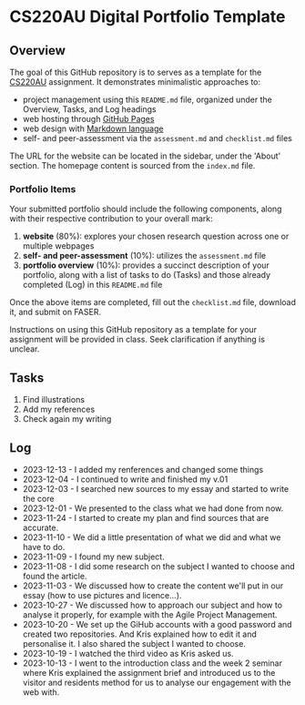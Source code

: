 # CS220AU Digital Portfolio Template

## Overview
The goal of this GitHub repository is to serves as a template for the [CS220AU](https://navigatingthedigitalworld.com/docs/cs220au) assignment. It demonstrates minimalistic approaches to:

- project management using this `README.md` file, organized under the Overview, Tasks, and Log headings
- web hosting through [GitHub Pages](https://pages.github.com/)
- web design with [Markdown language](https://guides.github.com/features/mastering-markdown/)
- self- and peer-assessment via the `assessment.md` and `checklist.md` files

The URL for the website can be located in the sidebar, under the 'About' section. The homepage content is sourced from the `index.md` file.

### Portfolio Items
Your submitted portfolio should include the following components, along with their respective contribution to your overall mark:

1. **website** (80%): explores your chosen research question across one or multiple webpages
2. **self- and peer-assessment** (10%): utilizes the `assessment.md` file
3. **portfolio overview** (10%): provides a succinct description of your portfolio, along with a list of tasks to do (Tasks) and those already completed (Log) in this `README.md` file

Once the above items are completed, fill out the `checklist.md` file, download it, and submit on FASER.

Instructions on using this GitHub repository as a template for your assignment will be provided in class. Seek clarification if anything is unclear.

## Tasks
1. Find illustrations
2. Add my references
3. Check again my writing

## Log
- 2023-12-13 - I added my renferences and changed some things
- 2023-12-04 - I continued to write and finished my v.01
- 2023-12-03 - I searched new sources to my essay and started to write the core
- 2023-12-01 - We presented to the class what we had done from now. 
- 2023-11-24 - I started to create my plan and find sources that are accurate.
- 2023-11-10 - We did a little presentation of what we did and what we have to do.
- 2023-11-09 - I found my new subject.
- 2023-11-08 - I did some research on the subject I wanted to choose and found the article.
- 2023-11-03 - We discussed how to create the content we'll put in our essay (how to use pictures and licence...).
- 2023-10-27 - We discussed how to approach our subject and how to analyse it properly, for example with the Agile Project Management.
- 2023-10-20 - We set up the GiHub accounts with a good password and created two repositories. And Kris explained how to edit it and personalise it. I also shared the subject I wanted to choose.
- 2023-10-19 - I watched the third video as Kris asked us.
- 2023-10-13 - I went to the introduction class and the week 2 seminar where Kris explained the assignment brief and introduced us to the visitor and residents method for us to analyse our engagement with the web with.

